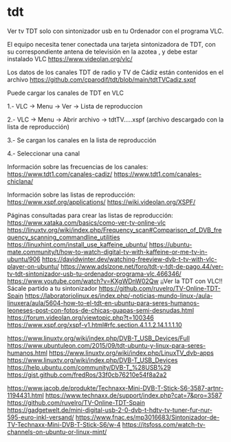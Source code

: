 # tdt
Ver tv TDT solo con sintonizador usb en tu Ordenador con el programa VLC.

El equipo necesita tener conectada una tarjeta sintonizadora de TDT, 
con su correspondiente antena de televisión en la azotea , 
y debe estar instalado VLC https://www.videolan.org/vlc/ 

Los datos de los canales TDT de radio y TV de Cádiz están contenidos en
el archivo https://github.com/cparodif/tdt/blob/main/tdtTVCadiz.sxpf

Puede cargar los canales de TDT en VLC

1.- VLC -> Menu -> Ver -> Lista de reproduccion

2.- VLC -> Menu -> Abrir archivo -> tdtTV.....xspf (archivo descargado con la lista de reproducción)

3.- Se cargan los canales en la lista de reproducción

4.- Seleccionar una canal

Información sobre las frecuencias de los canales:
https://www.tdt1.com/canales-cadiz/
https://www.tdt1.com/canales-chiclana/

Información sobre las listas de reproducción:
https://www.xspf.org/applications/
https://wiki.videolan.org/XSPF/

Páginas consultadas para crear las listas de reproducción:
https://www.xataka.com/basics/como-ver-tv-online-vlc
https://linuxtv.org/wiki/index.php/Frequency_scan#Comparison_of_DVB_frequency_scanning_commandline_utilities
https://linuxhint.com/install_use_kaffeine_ubuntu/
https://ubuntu-mate.community/t/how-to-watch-digital-tv-with-kaffeine-or-me-tv-in-ubuntu/906
https://davidwinter.dev/watching-freeview-dvb-t-tv-with-vlc-player-on-ubuntu/
https://www.adslzone.net/foro/tdt-y-tdt-de-pago.44/ver-tv-tdt-sintonizador-usb-tu-ordenador-programa-vlc.466346/
https://www.youtube.com/watch?v=KXgWDnW02Qw ¡¡Ver la TDT con VLC!! Sácale partido a tu sintonizador
https://github.com/ruvelro/TV-Online-TDT-Spain
https://laboratoriolinux.es/index.php/-noticias-mundo-linux-/aula-linuxera/aula/5604-how-to-el-tdt-en-ubuntu-para-seres-humanos-leoneses-post-con-fotos-de-chicas-guapas-semi-desnudas.html
https://forum.videolan.org/viewtopic.php?t=100346
https://www.xspf.org/xspf-v1.html#rfc.section.4.1.1.2.14.1.1.1.10

https://www.linuxtv.org/wiki/index.php/DVB-T_USB_Devices/Full
https://www.ubuntuleon.com/2015/09/tdt-ubuntu-y-linux-para-seres-humanos.html
https://www.linuxtv.org/wiki/index.php/LinuxTV_dvb-apps
https://www.linuxtv.org/wiki/index.php/DVB-T_USB_Devices
https://help.ubuntu.com/community/DVB-T_%28USB%29
https://gist.github.com/fredRos/33f0cb76210e54f8a2a2

https://www.jacob.de/produkte/Technaxx-Mini-DVB-T-Stick-S6-3587-artnr-1194431.html
https://www.technaxx.de/support/index.php?cat=7&pro=3587
https://github.com/ruvelro/TV-Online-TDT-Spain
https://gadgetwelt.de/mini-digital-usb-2-0-dvb-t-hdtv-tv-tuner-fur-nur-595-euro-inkl-versand/
https://www.fnac.es/mp3016683/Sintonizador-de-TV-Technaxx-Mini-DVB-T-Stick-S6/w-4
https://itsfoss.com/watch-tv-channels-on-ubuntu-or-linux-mint/


